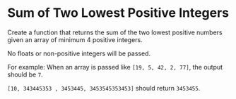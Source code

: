 # Sum of Two Lowest Positive Integers

Create a function that returns the sum of the two lowest positive numbers given an array of minimum 4 positive integers. 

No floats or non-positive integers will be passed.

For example: When an array is passed like ```[19, 5, 42, 2, 77]```, the output should be ```7```.

```[10, 343445353 , 3453445, 3453545353453]``` should return ```3453455```. 

